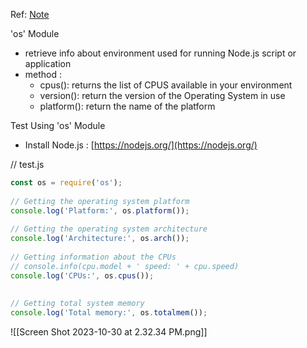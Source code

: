 Ref: 
[Note](obsidian://open?vault=Obsidian%20Vault&file=Tech%20News%2FThe%20JavaScript%20Open-Source%20Ebook)

'os' Module 
- retrieve info about environment used for running Node.js script or application
- method : 
	- cpus(): returns the list of CPUS available in your environment
	- version(): return the version of the Operating System in use 
	- platform(): return the name of the platform 


Test Using 'os' Module 
 - Install Node.js : [https://nodejs.org/](https://nodejs.org/)


// test.js 
```js
const os = require('os');  
  
// Getting the operating system platform  
console.log('Platform:', os.platform());  
  
// Getting the operating system architecture  
console.log('Architecture:', os.arch());  
  
// Getting information about the CPUs  
// console.info(cpu.model + ' speed: ' + cpu.speed)  
console.log('CPUs:', os.cpus());  
  
  
// Getting total system memory  
console.log('Total memory:', os.totalmem());
```

![[Screen Shot 2023-10-30 at 2.32.34 PM.png]]